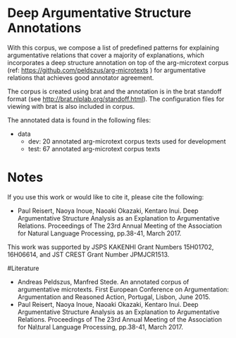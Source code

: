 # Deep Argumentative Structure Annotations
With this corpus, we compose a list of predefined patterns for explaining argumentative relations that cover a majority of explanations, which incorporates a deep structure annotation on top of the arg-microtext corpus (ref: https://github.com/peldszus/arg-microtexts ) for argumentative relations that achieves good annotator agreement.

The corpus is created using brat and the annotation is in the brat standoff format (see http://brat.nlplab.org/standoff.html). The configuration files for viewing with brat is also included in corpus.

The annotated data is found in the following files:
- data
  - dev: 20 annotated arg-microtext corpus texts used for development
  - test: 67 annotated arg-microtext corpus texts
# Notes
If you use this work or would like to cite it, please cite the following:
- Paul Reisert, Naoya Inoue, Naoaki Okazaki, Kentaro Inui. Deep Argumentative Structure Analysis as an Explanation to Argumentative Relations. Proceedings of The 23rd Annual Meeting of the Association for Natural Language Processing, pp.38-41, March 2017.

This work was supported by JSPS KAKENHI Grant Numbers 15H01702, 16H06614, and JST CREST Grant Number JPMJCR1513.

#Literature

- Andreas Peldszus, Manfred Stede. An annotated corpus of argumentative microtexts. First European Conference on Argumentation: Argumentation and Reasoned Action, Portugal, Lisbon, June 2015.
- Paul Reisert, Naoya Inoue, Naoaki Okazaki, Kentaro Inui. Deep Argumentative Structure Analysis as an Explanation to Argumentative Relations. Proceedings of The 23rd Annual Meeting of the Association for Na\tural Language Processing, pp.38-41, March 2017.
